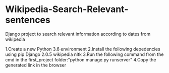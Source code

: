 # Wikipedia-Search-Relevant-sentences
Django project to search relevant information according to dates from wikipedia

1.Create a new Python 3.6 environment
2.Install the following depedencies using pip
	Django 2.0.5
	wikipedia
	nltk
3.Run the following command from the cmd in the first_project folder:"python manage.py runserver"
4.Copy the generated link in the browser
